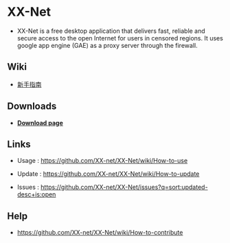 XX-Net
=================
* XX-Net is a free desktop application that delivers fast, reliable and secure access to the open Internet for users in censored regions. It uses google app engine (GAE) as a proxy server through the firewall.


Wiki
-----
* [新手指南](https://github.com/XX-net/XX-Net/wiki/%E4%B8%AD%E6%96%87%E6%96%87%E6%A1%A3)


Downloads
---------
* [__Download page__](https://github.com/XX-net/XX-Net/blob/master/code/default/download.md)


Links
------
* Usage :  https://github.com/XX-net/XX-Net/wiki/How-to-use

* Update :  https://github.com/XX-net/XX-Net/wiki/How-to-update

* Issues :  https://github.com/XX-net/XX-Net/issues?q=sort:updated-desc+is:open


Help
-----
* https://github.com/XX-net/XX-Net/wiki/How-to-contribute
